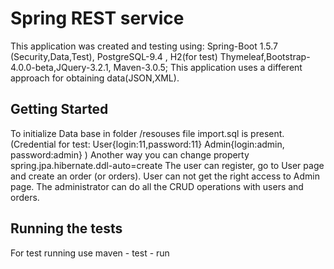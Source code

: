 # Spring REST service

This application was created and testing using:
Spring-Boot 1.5.7 (Security,Data,Test),  PostgreSQL-9.4 , H2(for test)
Thymeleaf,Bootstrap-4.0.0-beta,JQuery-3.2.1, Maven-3.0.5;
This application uses a different approach for obtaining data(JSON,XML).
## Getting Started

To initialize Data base in folder /resouses  file import.sql is present.(Credential for test: User{login:11,password:11} Admin{login:admin, password:admin}   )
Another way you can change property spring.jpa.hibernate.ddl-auto=create 
The user can register, go to User page and create an order (or orders).
User can not get the right access to Admin page.
The administrator can do all the CRUD operations with users and orders.


## Running the tests
For test running use maven - test - run 